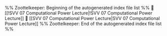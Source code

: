 %% Zoottelkeeper: Beginning of the autogenerated index file list  %%
📄 [[!SVV 07 Computational Power Lecture|!SVV 07 Computational Power Lecture]]
📄 [[SVV 07 Computational Power Lecture|SVV 07 Computational Power Lecture]]
%% Zoottelkeeper: End of the autogenerated index file list  %%
